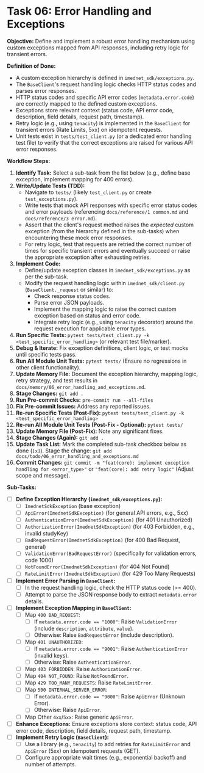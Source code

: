 # Task 06: Error Handling and Exceptions

**Objective:** Define and implement a robust error handling mechanism using custom exceptions mapped from API responses, including retry logic for transient errors.

**Definition of Done:**

* A custom exception hierarchy is defined in `imednet_sdk/exceptions.py`.
* The `BaseClient`'s request handling logic checks HTTP status codes and parses error responses.
* HTTP status codes and specific API error codes (`metadata.error.code`) are correctly mapped to the defined custom exceptions.
* Exceptions store relevant context (status code, API error code, description, field details, request path, timestamp).
* Retry logic (e.g., using `tenacity`) is implemented in the `BaseClient` for transient errors (Rate Limits, 5xx) on idempotent requests.
* Unit tests exist in `tests/test_client.py` (or a dedicated error handling test file) to verify that the correct exceptions are raised for various API error responses.

**Workflow Steps:**

1. **Identify Task:** Select a sub-task from the list below (e.g., define base exception, implement mapping for 400 errors).
2. **Write/Update Tests (TDD):**
   * Navigate to `tests/` (likely `test_client.py` or create `test_exceptions.py`).
   * Write tests that mock API responses with specific error status codes and error payloads (referencing `docs/reference/1 common.md` and `docs/reference/3 error.md`).
   * Assert that the client's request method raises the *expected* custom exception (from the hierarchy defined in the sub-tasks) when encountering these mock error responses.
   * For retry logic, test that requests are retried the correct number of times for specific transient errors and eventually succeed or raise the appropriate exception after exhausting retries.
3. **Implement Code:**
   * Define/update exception classes in `imednet_sdk/exceptions.py` as per the sub-task.
   * Modify the request handling logic within `imednet_sdk/client.py` (`BaseClient._request` or similar) to:
     * Check response status codes.
     * Parse error JSON payloads.
     * Implement the mapping logic to raise the correct custom exception based on status and error code.
     * Integrate retry logic (e.g., using `tenacity` decorator) around the request execution for applicable error types.
4. **Run Specific Tests:** `pytest tests/test_client.py -k <test_specific_error_handling>` (or relevant test file/marker).
5. **Debug & Iterate:** Fix exception definitions, client logic, or test mocks until specific tests pass.
6. **Run All Module Unit Tests:** `pytest tests/` (Ensure no regressions in other client functionality).
7. **Update Memory File:** Document the exception hierarchy, mapping logic, retry strategy, and test results in `docs/memory/06_error_handling_and_exceptions.md`.
8. **Stage Changes:** `git add .`
9. **Run Pre-commit Checks:** `pre-commit run --all-files`
10. **Fix Pre-commit Issues:** Address any reported issues.
11. **Re-run Specific Tests (Post-Fix):** `pytest tests/test_client.py -k <test_specific_error_handling>`
12. **Re-run All Module Unit Tests (Post-Fix - Optional):** `pytest tests/`
13. **Update Memory File (Post-Fix):** Note any significant fixes.
14. **Stage Changes (Again):** `git add .`
15. **Update Task List:** Mark the completed sub-task checkbox below as done (`[x]`). Stage the change: `git add docs/todo/06_error_handling_and_exceptions.md`
16. **Commit Changes:** `git commit -m "feat(core): implement exception handling for <error_type>"` or `"feat(core): add retry logic"` (Adjust scope and message).

**Sub-Tasks:**

* [ ] **Define Exception Hierarchy (`imednet_sdk/exceptions.py`):**
  * [ ] `ImednetSdkException` (base exception)
  * [ ] `ApiError(ImednetSdkException)` (for general API errors, e.g., 5xx)
  * [ ] `AuthenticationError(ImednetSdkException)` (for 401 Unauthorized)
  * [ ] `AuthorizationError(ImednetSdkException)` (for 403 Forbidden, e.g., invalid studyKey)
  * [ ] `BadRequestError(ImednetSdkException)` (for 400 Bad Request, general)
  * [ ] `ValidationError(BadRequestError)` (specifically for validation errors, code 1000)
  * [ ] `NotFoundError(ImednetSdkException)` (for 404 Not Found)
  * [ ] `RateLimitError(ImednetSdkException)` (for 429 Too Many Requests)
* [ ] **Implement Error Parsing in `BaseClient`:**
  * [ ] In the request handling logic, check the HTTP status code (>= 400).
  * [ ] Attempt to parse the JSON response body to extract `metadata.error` details.
* [ ] **Implement Exception Mapping in `BaseClient`:**
  * [ ] Map `400 BAD_REQUEST`:
    * [ ] If `metadata.error.code == "1000"`: Raise `ValidationError` (include `description`, `attribute`, `value`).
    * [ ] Otherwise: Raise `BadRequestError` (include description).
  * [ ] Map `401 UNAUTHORIZED`:
    * [ ] If `metadata.error.code == "9001"`: Raise `AuthenticationError` (invalid keys).
    * [ ] Otherwise: Raise `AuthenticationError`.
  * [ ] Map `403 FORBIDDEN`: Raise `AuthorizationError`.
  * [ ] Map `404 NOT_FOUND`: Raise `NotFoundError`.
  * [ ] Map `429 TOO_MANY_REQUESTS`: Raise `RateLimitError`.
  * [ ] Map `500 INTERNAL_SERVER_ERROR`:
    * [ ] If `metadata.error.code == "9000"`: Raise `ApiError` (Unknown Error).
    * [ ] Otherwise: Raise `ApiError`.
  * [ ] Map Other `4xx`/`5xx`: Raise generic `ApiError`.
* [ ] **Enhance Exceptions:** Ensure exceptions store context: status code, API error code, description, field details, request path, timestamp.
* [ ] **Implement Retry Logic (`BaseClient`):**
  * [ ] Use a library (e.g., `tenacity`) to add retries for `RateLimitError` and `ApiError` (5xx) on idempotent requests (GET).
  * [ ] Configure appropriate wait times (e.g., exponential backoff) and number of attempts.
